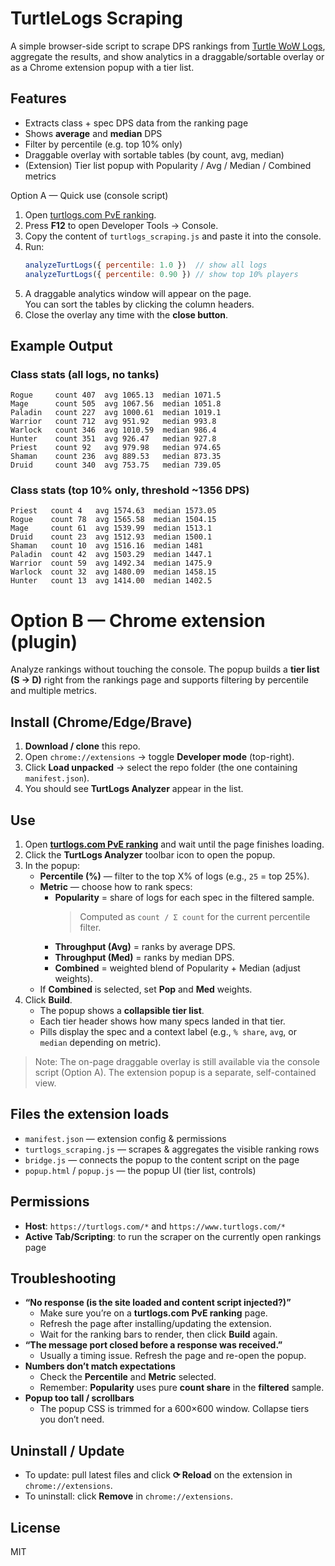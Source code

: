 # TurtleLogs Scraping

A simple browser-side script to scrape DPS rankings from [Turtle WoW Logs](https://www.turtlogs.com/pve/ranking), 
aggregate the results, and show analytics in a draggable/sortable overlay or as a Chrome extension popup with a tier list.

## Features
- Extracts class + spec DPS data from the ranking page
- Shows **average** and **median** DPS
- Filter by percentile (e.g. top 10% only)
- Draggable overlay with sortable tables (by count, avg, median)
- (Extension) Tier list popup with Popularity / Avg / Median / Combined metrics

Option A — Quick use (console script)
1. Open [turtlogs.com PvE ranking](https://www.turtlogs.com/pve/ranking).
2. Press **F12** to open Developer Tools → Console.
3. Copy the content of `turtlogs_scraping.js` and paste it into the console.
4. Run:
   ```js
   analyzeTurtLogs({ percentile: 1.0 })  // show all logs
   analyzeTurtLogs({ percentile: 0.90 }) // show top 10% players
   ```
5. A draggable analytics window will appear on the page.  
   You can sort the tables by clicking the column headers.  
6. Close the overlay any time with the **close button**.

## Example Output

### Class stats (all logs, no tanks)
```
Rogue     count 407  avg 1065.13  median 1071.5
Mage      count 505  avg 1067.56  median 1051.8
Paladin   count 227  avg 1000.61  median 1019.1
Warrior   count 712  avg 951.92   median 993.8
Warlock   count 346  avg 1010.59  median 986.4
Hunter    count 351  avg 926.47   median 927.8
Priest    count 92   avg 979.98   median 974.65
Shaman    count 236  avg 889.53   median 873.35
Druid     count 340  avg 753.75   median 739.05
```

### Class stats (top 10% only, threshold ~1356 DPS)
```
Priest   count 4   avg 1574.63  median 1573.05
Rogue    count 78  avg 1565.58  median 1504.15
Mage     count 61  avg 1539.99  median 1513.1
Druid    count 23  avg 1512.93  median 1500.1
Shaman   count 10  avg 1516.16  median 1481
Paladin  count 42  avg 1503.29  median 1447.1
Warrior  count 59  avg 1492.34  median 1475.9
Warlock  count 32  avg 1480.09  median 1458.15
Hunter   count 13  avg 1414.00  median 1402.5
```

# Option B — Chrome extension (plugin)

Analyze rankings without touching the console. The popup builds a **tier list (S → D)** right from the rankings page and supports filtering by percentile and multiple metrics.

## Install (Chrome/Edge/Brave)
1. **Download / clone** this repo.
2. Open `chrome://extensions` → toggle **Developer mode** (top-right).
3. Click **Load unpacked** → select the repo folder (the one containing `manifest.json`).
4. You should see **TurtLogs Analyzer** appear in the list.

## Use
1. Open **[turtlogs.com PvE ranking](https://www.turtlogs.com/pve/ranking)** and wait until the page finishes loading.
2. Click the **TurtLogs Analyzer** toolbar icon to open the popup.
3. In the popup:
   - **Percentile (%)** — filter to the top X% of logs (e.g., `25` = top 25%).  
   - **Metric** — choose how to rank specs:
     - **Popularity** = share of logs for each spec in the filtered sample.  
       > Computed as `count / Σ count` for the current percentile filter.
     - **Throughput (Avg)** = ranks by average DPS.
     - **Throughput (Med)** = ranks by median DPS.
     - **Combined** = weighted blend of Popularity + Median (adjust weights).
   - If **Combined** is selected, set **Pop** and **Med** weights.
4. Click **Build**.  
   - The popup shows a **collapsible tier list**.  
   - Each tier header shows how many specs landed in that tier.  
   - Pills display the spec and a context label (e.g., `% share`, `avg`, or `median` depending on metric).

> Note: The on-page draggable overlay is still available via the console script (Option A). The extension popup is a separate, self-contained view.

## Files the extension loads
- `manifest.json` — extension config & permissions  
- `turtlogs_scraping.js` — scrapes & aggregates the visible ranking rows  
- `bridge.js` — connects the popup to the content script on the page  
- `popup.html` / `popup.js` — the popup UI (tier list, controls)

## Permissions
- **Host**: `https://turtlogs.com/*` and `https://www.turtlogs.com/*`  
- **Active Tab/Scripting**: to run the scraper on the currently open rankings page

## Troubleshooting
- **“No response (is the site loaded and content script injected?)”**  
  - Make sure you’re on a **turtlogs.com PvE ranking** page.  
  - Refresh the page after installing/updating the extension.  
  - Wait for the ranking bars to render, then click **Build** again.
- **“The message port closed before a response was received.”**  
  - Usually a timing issue. Refresh the page and re-open the popup.
- **Numbers don’t match expectations**  
  - Check the **Percentile** and **Metric** selected.  
  - Remember: **Popularity** uses pure **count share** in the **filtered** sample.
- **Popup too tall / scrollbars**  
  - The popup CSS is trimmed for a 600×600 window. Collapse tiers you don’t need.

## Uninstall / Update
- To update: pull latest files and click **⟳ Reload** on the extension in `chrome://extensions`.  
- To uninstall: click **Remove** in `chrome://extensions`.

## License
MIT
